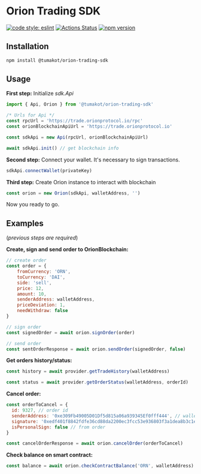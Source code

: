 # Orion Trading SDK

[![code style: eslint](https://img.shields.io/badge/code%20style-eslint-green)](https://github.com/standard/eslint-config-standard)
[![Actions Status](https://github.com/orionprotocol/orion-pool-sdk/workflows/CI/badge.svg)](https://github.com/orionprotocol/trading-sdk)
[![npm version](https://img.shields.io/npm/v/@orionprotocol/orion-pool-sdk/latest.svg)](https://www.npmjs.com/package/@tumakot/orion-trading-sdk/v/latest)

## Installation

```sh
npm install @tumakot/orion-trading-sdk
```

## Usage

**First step:** Initialize *sdk.Api*

```javascript
import { Api, Orion } from '@tumakot/orion-trading-sdk'

/* Urls for Api */
const rpcUrl = 'https://trade.orionprotocol.io/rpc'
const orionBlockchainApiUrl = 'https://trade.orionprotocol.io'

const sdkApi = new Api(rpcUrl, orionBlockchainApiUrl)

await sdkApi.init() // get blockchain info
```

**Second step:** Connect your wallet. It's necessary to sign transactions.

```javascript
sdkApi.connectWallet(privateKey)
```

**Third step:** Create Orion instance to interact with blockchain

```javascript
const orion = new Orion(sdkApi, walletAddress, '')
```
Now you ready to go.

## Examples
(*previous steps are required*)

**Create, sign and send order to OrionBlockchain:**
```javascript
// create order
const order = {
    fromCurrency: 'ORN',
    toCurrency: 'DAI',
    side: 'sell',
    price: 12,
    amount: 10,
    senderAddress: walletAddress,
    priceDeviation: 1,
    needWithdraw: false
}

// sign order
const signedOrder = await orion.signOrder(order)

// send order
const sentOrderResponse = await orion.sendOrder(signedOrder, false)
```

**Get orders history/status:**
```javascript
const history = await provider.getTradeHistory(walletAddress)

const status = await provider.getOrderStatus(walletAddress, orderId)
```

**Cancel order:**
```javascript
const orderToCancel = {
  id: 9327, // order id
  senderAddress: '0xe309Fb49005D01Df5d815a06a939345Ef0fff444', // wallet address
  signature: '0xedf401f8842fdfe36cd88da2200ec3fcc53e936803f3a1dea8b3c1e61137af3b3c065d82671664b8bdfef7a2a5488d84e600d8c8f297576b97196326cb19dfe41b', // signature from order
  isPersonalSign: false // from order
}

const cancelOrderResponse = await orion.cancelOrder(orderToCancel)
```

**Check balance on smart contract:**
```javascript
const balance = await orion.checkContractBalance('ORN', walletAddress)
```
